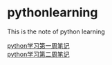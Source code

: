 # pythonlearning
This is the note of python learning  

[python学习第一周笔记](https://github.com/Misasagiinori/pythonlearning/blob/master/python%20%E5%AD%A6%E4%B9%A0%E7%AC%AC%E4%B8%80%E5%91%A8.md)  
[python学习第二周笔记](https://github.com/Misasagiinori/pythonlearning/blob/master/python%E5%AD%A6%E4%B9%A0%E7%AC%AC%E4%BA%8C%E5%91%A8.md)
